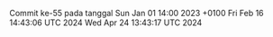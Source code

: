 Commit ke-55 pada tanggal Sun Jan 01 14:00 2023 +0100
Fri Feb 16 14:43:06 UTC 2024
Wed Apr 24 13:43:17 UTC 2024
